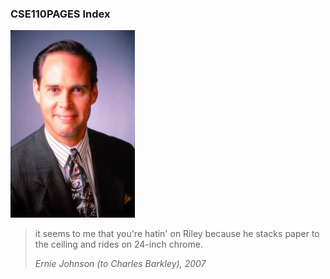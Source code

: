 ### CSE110PAGES Index
<img src="https://github.com/bryab-edu/cse110pages/blob/main/indexFiles/ernie-mf-johnson.png" height="300"> <br>
> it seems to me that you're hatin' on Riley because he stacks paper to the ceiling and rides on 24-inch chrome.
>
> *Ernie Johnson (to Charles Barkley), 2007* <br>


